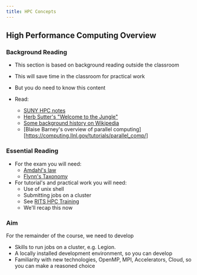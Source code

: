 ```yaml
---
title: HPC Concepts
---
```


## High Performance Computing Overview

### Background Reading

* This section is based on background reading outside the classroom
* This will save time in the classroom for practical work
* But you do need to know this content

* Read:
    * [SUNY HPC notes]( https://www.buffalo.edu/content/www/ccr/support/training-resources/tutorials/advanced-topics--e-g--mpi--gpgpu--openmp--etc--/2011-09---parallel-programming-overview--hpc-1-/_jcr_content/par/download/file.res/briefpp-handout-2x2.pdf)
    * [Herb Sutter's "Welcome to the Jungle"](http://herbsutter.com/welcome-to-the-jungle)
    * [Some background history on Wikipedia](http://en.wikipedia.org/wiki/Supercomputer)
    * [Blaise Barney's overview of parallel computing][https://computing.llnl.gov/tutorials/parallel_comp/]

### Essential Reading

* For the exam you will need:
    * [Amdahl's law](https://en.wikipedia.org/wiki/Amdahl%27s_law)
    * [Flynn's Taxonomy](https://en.wikipedia.org/wiki/Flynn%27s_taxonomy)
* For tutorial's and practical work you will need:
    * Use of unix shell
    * Submitting jobs on a cluster
    * See [RITS HPC Training](http://development.rc.ucl.ac.uk/training/hptclegion/)
    * We'll recap this now

### Aim

For the remainder of the course, we need to develop

* Skills to run jobs on a cluster, e.g. Legion.
* A locally installed development environment, so you can develop
* Familiarity with new technologies, OpenMP, MPI, Accelerators, Cloud, so you can make a reasoned choice

